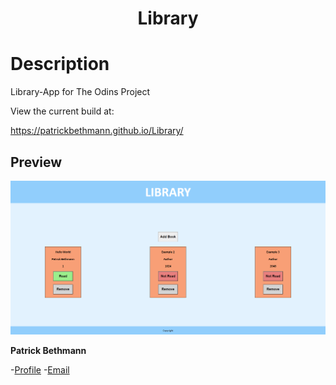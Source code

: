 <h1 align="center">Library</h1>

# Description

Library-App for The Odins Project

View the current build at:

https://patrickbethmann.github.io/Library/

## Preview

![](/screenshots/thumbnail.PNG)

**Patrick Bethmann**

-[Profile](https://github.com/PatrickBethmann) -[Email](mailto:patrickbethmann@outlook.de)
